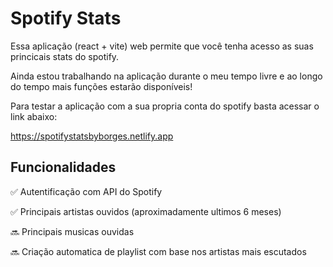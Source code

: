 # Spotify Stats 

Essa aplicação (react + vite) web permite que você tenha acesso as suas princicais stats do spotify.

Ainda estou trabalhando na aplicação durante o meu tempo livre e ao longo do tempo mais funções estarão disponíveis!


 Para testar a aplicação com a sua propria conta do spotify basta acessar o link abaixo:
 
 https://spotifystatsbyborges.netlify.app


## Funcionalidades
✅ Autentificação com API do Spotify

✅ Principais artistas ouvidos (aproximadamente ultimos 6 meses)

🔜 Principais musicas ouvidas 

🔜 Criação automatica de playlist com base nos artistas mais escutados
